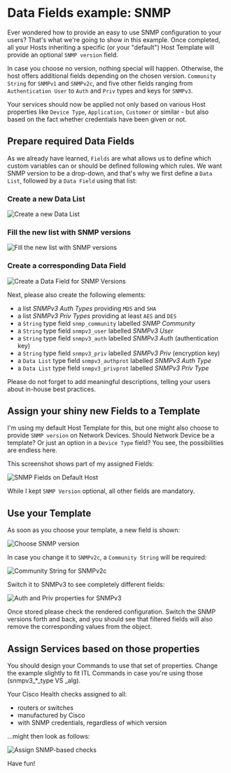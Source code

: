 <a id="Fields-example-SNMP"></a>Data Fields example: SNMP
=========================

Ever wondered how to provide an easy to use SNMP configuration to your users?
That's what we're going to show in this example. Once completed, all your Hosts
inheriting a specific (or your "default") Host Template will provide an optional
`SNMP version` field.

In case you choose no version, nothing special will happen. Otherwise, the host
offers additional fields depending on the chosen version. `Community String` for
`SNMPv1` and `SNMPv2c`, and five other fields ranging from `Authentication User`
to `Auth` and `Priv` types and keys for `SNMPv3`.

Your services should now be applied not only based on various Host properties
like `Device Type`, `Application`, `Customer` or similar - but also based on
the fact whether credentials have been given or not.


Prepare required Data Fields
----------------------------

As we already have learned, `Fields` are what allows us to define which custom
variables can or should be defined following which rules. We want SNMP version
to be a drop-down, and that's why we first define a `Data List`, followed by
a `Data Field` using that list:

### Create a new Data List

![Create a new Data List](screenshot/director/16_fields_snmp/161_snmp_versions_create_list.png)

### Fill the new list with SNMP versions

![Fill the new list with SNMP versions](screenshot/director/16_fields_snmp/162_snmp_versions_fill_list.png)

### Create a corresponding Data Field

![Create a Data Field for SNMP Versions](screenshot/director/16_fields_snmp/163_snmp_version_create_field.png)

Next, please also create the following elements:

* a list *SNMPv3 Auth Types* providing `MD5` and `SHA`
* a list *SNMPv3 Priv Types* providing at least `AES` and `DES`
* a `String` type field `snmp_community` labelled *SNMP Community*
* a `String` type field `snmpv3_user` labelled *SNMPv3 User*
* a `String` type field `snmpv3_auth` labelled *SNMPv3 Auth* (authentication key)
* a `String` type field `snmpv3_priv` labelled *SNMPv3 Priv* (encryption key)
* a `Data List` type field `snmpv3_authprot` labelled *SNMPv3 Auth Type*
* a `Data List` type field `snmpv3_privprot` labelled *SNMPv3 Priv Type*

Please do not forget to add meaningful descriptions, telling your users about
in-house best practices.


Assign your shiny new Fields to a Template
------------------------------------------

I'm using my default Host Template for this, but one might also choose to provide
`SNMP version` on Network Devices. Should Network Device be a template? Or just
an option in a `Device Type` field? You see, the possibilities are endless here.

This screenshot shows part of my assigned Fields:

![SNMP Fields on Default Host](screenshot/director/16_fields_snmp/164_snmp_fields_on_template.png)

While I kept `SNMP Version` optional, all other fields are mandatory.


Use your Template
-----------------

As soon as you choose your template, a new field is shown:

![Choose SNMP version](screenshot/director/16_fields_snmp/165_host_snmp_choose.png)

In case you change it to `SNMPv2c`, a `Community String` will be required:

![Community String for SNMPv2c](screenshot/director/16_fields_snmp/166_host_snmp_v2c.png)

Switch it to SNMPv3 to see completely different fields:

![Auth and Priv properties for SNMPv3](screenshot/director/16_fields_snmp/167_host_snmp_v3.png)

Once stored please check the rendered configuration. Switch the SNMP versions
forth and back, and you should see that filtered fields will also remove the
corresponding values from the object.


Assign Services based on those properties
-----------------------------------------

You should design your Commands to use that set of properties. Change the example
slightly to fit ITL Commands in case you're using those (snmpv3_*_type VS _alg).

Your Cisco Health checks assigned to all:

* routers or switches
* manufactured by Cisco
* with SNMP credentials, regardless of which version

...might then look as follows:

![Assign SNMP-based checks](screenshot/director/16_fields_snmp/168_assign_snmp_check.png)

Have fun!
